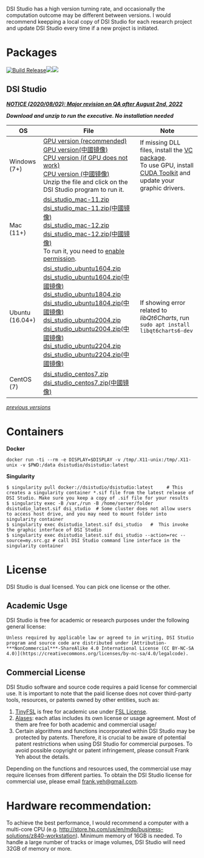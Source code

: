 DSI Studio has a high version turning rate, and occasionally the computation outcome may be different between versions. I would recommend  keepping a local copy of DSI Studio for each research project and update DSI Studio every time if a new project is initiated.

# Packages

[![Build Release](https://github.com/frankyeh/DSI-Studio/actions/workflows/build_dsistudio.yml/badge.svg)](https://github.com/frankyeh/DSI-Studio/actions/workflows/build_release.yml)<a href="https://github.com/frankyeh/DSI-Studio/commits/master"><img src="https://img.shields.io/github/last-commit/frankyeh/DSI-Studio"></a><a href="https://github.com/frankyeh/DSI-Studio/releases"><img src="https://img.shields.io/github/v/release/frankyeh/DSI-Studio"></a>

## DSI Studio

***[NOTICE (2020/08/02): Major revision on QA after August 2nd, 2022](https://groups.google.com/g/dsi-studio/c/t-kSFxXrGFU)***

***Download and unzip to run the executive. No installation needed***

| OS      | File     | Note      |
|---------|----------|-----------|
|  Windows (7+)  |  [GPU version (recommended)](https://github.com/frankyeh/DSI-Studio/releases/download/2022.08.03/dsi_studio_win.zip)<br />[GPU version(中國镜像)](https://hub.fastgit.xyz/frankyeh/DSI-Studio/releases/download/2022.08.03/dsi_studio_win.zip)<br> [CPU version (if GPU does not work)](https://github.com/frankyeh/DSI-Studio/releases/download/2022.08.03/dsi_studio_win_cpu.zip)<br> [CPU version (中國镜像)](https://hub.fastgit.xyz/frankyeh/DSI-Studio/releases/download/2022.08.03/dsi_studio_win_cpu.zip)<br> Unzip the file and click on the DSI Studio program to run it. | If missing DLL files, install the [VC package](https://aka.ms/vs/17/release/vc_redist.x64.exe).<br>To use GPU, install [CUDA Toolkit](https://developer.nvidia.com/cuda-downloads?target_os=Windows&target_arch=x86_64&target_version=10&target_type=exe_network) and update your graphic drivers.|
|  Mac (11+)      |  [dsi_studio_mac-11.zip](https://github.com/frankyeh/DSI-Studio/releases/download/2022.08.03/dsi_studio_macos-11.zip)<br />[dsi_studio_mac-11.zip(中國镜像)](https://hub.fastgit.xyz/frankyeh/DSI-Studio/releases/download/2022.08.03/dsi_studio_macos-11.zip)<br/>[dsi_studio_mac-12.zip](https://github.com/frankyeh/DSI-Studio/releases/download/2022.08.03/dsi_studio_macos-12.zip)<br>[dsi_studio_mac-12.zip(中國镜像)](https://hub.fastgit.xyz/frankyeh/DSI-Studio/releases/download/2022.08.03/dsi_studio_macos-12.zip)<br>To run it, you need to [enable permission](http://mac-how-to.wonderhowto.com/how-to/open-third-party-apps-from-unidentified-developers-mac-os-x-0158095/). |  |
|  Ubuntu (16.04+)   |  [dsi_studio_ubuntu1604.zip](https://github.com/frankyeh/DSI-Studio/releases/download/2022.08.03/dsi_studio_ubuntu1604.zip)<br>[dsi_studio_ubuntu1604.zip(中國镜像)](https://hub.fastgit.xyz/frankyeh/DSI-Studio/releases/download/2022.08.03/dsi_studio_ubuntu1604.zip)<br>[dsi_studio_ubuntu1804.zip](https://github.com/frankyeh/DSI-Studio/releases/download/2022.08.03/dsi_studio_ubuntu1804.zip)<br>[dsi_studio_ubuntu1804.zip(中國镜像)](https://hub.fastgit.xyz/frankyeh/DSI-Studio/releases/download/2022.08.03/dsi_studio_ubuntu1804.zip)<br>[dsi_studio_ubuntu2004.zip](https://github.com/frankyeh/DSI-Studio/releases/download/2022.08.03/dsi_studio_ubuntu2004.zip)<br>[dsi_studio_ubuntu2004.zip(中國镜像)](https://hub.fastgit.xyz/frankyeh/DSI-Studio/releases/download/2022.08.03/dsi_studio_ubuntu2004.zip)<br>[dsi_studio_ubuntu2204.zip](https://github.com/frankyeh/DSI-Studio/releases/download/2022.08.03/dsi_studio_ubuntu2204.zip)<br>[dsi_studio_ubuntu2204.zip(中國镜像)](https://hub.fastgit.xyz/frankyeh/DSI-Studio/releases/download/2022.08.03/dsi_studio_ubuntu2204.zip)<br> | If showing error related to *libQt6Charts*, run `sudo apt install libqt6charts6-dev` |
|  CentOS (7)   |  [dsi_studio_centos7.zip](https://github.com/frankyeh/DSI-Studio/releases/download/2022.08.03/dsi_studio_centos7.zip)<br>[dsi_studio_centos7.zip(中國镜像)](https://hub.fastgit.xyz/frankyeh/DSI-Studio/releases/download/2022.08.03/dsi_studio_centos7.zip) | |

*[previous versions](https://www.dropbox.com/sh/ectib64vhctkl8b/AADBRYp_aPLEuAOdNw393tO-a?dl=0)*

# Containers

**Docker**

```
docker run -ti --rm -e DISPLAY=$DISPLAY -v /tmp/.X11-unix:/tmp/.X11-unix -v $PWD:/data dsistudio/dsistudio:latest
```

**Singularity**
     
```
$ singularity pull docker://dsistudio/dsistudio:latest     # This creates a singularity container *.sif file from the latest release of DSI Studio. Make sure you keep a copy of .sif file for your results
$ singularity exec -B /var,/run -B /home/server/folder dsistudio_latest.sif dsi_studio  # Some cluster does not allow users to access host drive, and you may need to mount folder into singularity container
$ singularity exec dsistudio_latest.sif dsi_studio   #  This invoke the graphic interface of DSI Studio 
$ singularity exec dsistudio_latest.sif dsi_studio --action=rec --source=my.src.gz # call DSI Studio command line interface in the singularity container  
```

# License

DSI Studio is dual licensed. You can pick one license or the other. 

## Academic Usge

DSI Studio is free for academic or research purposes under the following general license:
```
Unless required by applicable law or agreed to in writing, DSI Studio program and source code are distributed under [Attribution-***NonCommercial***-ShareAlike 4.0 International License (CC BY-NC-SA 4.0)](https://creativecommons.org/licenses/by-nc-sa/4.0/legalcode). 
```

## Commercial License

DSI Studio software and source code requires a paid license for commercial use. It is important to note that the paid license does not cover third-party tools, resources, or patents owned by other entities, such as: 

1. [TinyFSL](https://github.com/frankyeh/TinyFSL) is free for academic use under [FSL License](https://fsl.fmrib.ox.ac.uk/fsl/fslwiki/Licence).
2. [Alases](https://github.com/frankyeh/DSI-Studio-atlas): each atlas includes its own license or usage agreement. Most of them are free for both academic and commercial usage/
3. Certain algorithms and functions incorporated within DSI Studio may be protected by patents. Therefore, it is crucial to be aware of potential patent restrictions when using DSI Studio for commercial purposes. To avoid possible copyright or patent infringement, please consult Frank Yeh about the details.

Depending on the functions and resources used, the commercial use may require licenses from different parties. 
To obtain the DSI Studio license for commercial use, please email frank.yeh@gmail.com. 

# Hardware recommendation:

To achieve the best performance, I would recommend a computer with a multi-core CPU (e.g. http://store.hp.com/us/en/mdp/business-solutions/z840-workstation). Minimum memory of 16GB is needed. To handle a large number of tracks or image volumes, DSI Studio will need 32GB of memory or more. 

